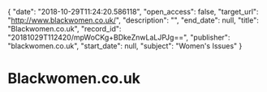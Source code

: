 {
  "date": "2018-10-29T11:24:20.586118", 
  "open_access": false, 
  "target_url": "http://www.blackwomen.co.uk/", 
  "description": "", 
  "end_date": null, 
  "title": "Blackwomen.co.uk", 
  "record_id": "20181029T112420/mpWoCKg+BDkeZnwLaLJPJg==", 
  "publisher": "blackwomen.co.uk", 
  "start_date": null, 
  "subject": "Women's Issues"
}

# Blackwomen.co.uk

